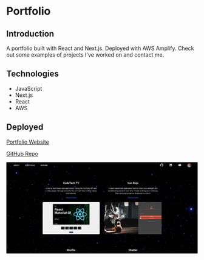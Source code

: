 # Portfolio

## Introduction

A portfolio built with React and Next.js. Deployed with AWS Amplify. Check out some examples of projects I've worked on and contact me.

## Technologies

- JavaScript
- Next.js
- React
- AWS

## Deployed

[Portfolio Website](https://www.jeffehogg.com)

[GitHub Repo](https://github.com/jeffhogg86/next-portfolio)

![Screenshot](/public/images/portfolio-ss.png)
